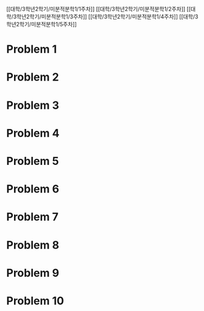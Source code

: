 [[대학/3학년2학기/미분적분학1/1주차]]
[[대학/3학년2학기/미분적분학1/2주차]]
[[대학/3학년2학기/미분적분학1/3주차]]
[[대학/3학년2학기/미분적분학1/4주차]]
[[대학/3학년2학기/미분적분학1/5주차]]


# Problem 1

# Problem 2

# Problem 3

# Problem 4

# Problem 5

# Problem 6

# Problem 7

# Problem 8

# Problem 9

# Problem 10